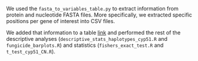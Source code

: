 We used the `fasta_to_variables_table.py` to extract information from protein and nucleotide FASTA files. More specifically, we extracted specific positions per gene of interest into CSV files.

We added that information to a table [link](https://www.github.com/fmenardo/Bgt_fungicides_2024/Dataset/Supplementary_Data_S1) and performed the rest of the descriptive analyses (`descriptive_stats_haplotypes_cyp51.R` and `fungicide_barplots.R`) and statistics (`fishers_exact_test.R` and `t_test_cyp51_CN.R`).
